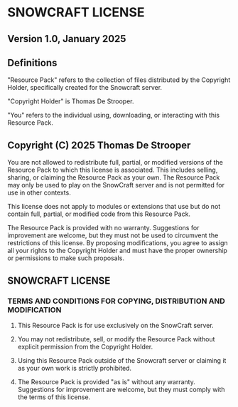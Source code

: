 # SNOWCRAFT LICENSE


## Version 1.0, January 2025


## Definitions

"Resource Pack" refers to the collection of files distributed by the Copyright Holder, specifically created for the Snowcraft server.

"Copyright Holder" is Thomas De Strooper.

"You" refers to the individual using, downloading, or interacting with this Resource Pack.


## Copyright (C) 2025 Thomas De Strooper

You are not allowed to redistribute full, partial, or modified versions of the Resource Pack to which this license is associated. This includes selling, sharing, or claiming the Resource Pack as your own. The Resource Pack may only be used to play on the SnowCraft server and is not permitted for use in other contexts.

This license does not apply to modules or extensions that use but do not contain full, partial, or modified code from this Resource Pack.

The Resource Pack is provided with no warranty. Suggestions for improvement are welcome, but they must not be used to circumvent the restrictions of this license. By proposing modifications, you agree to assign all your rights to the Copyright Holder and must have the proper ownership or permissions to make such proposals.


## SNOWCRAFT LICENSE
### TERMS AND CONDITIONS FOR COPYING, DISTRIBUTION AND MODIFICATION

1. This Resource Pack is for use exclusively on the SnowCraft server.

2. You may not redistribute, sell, or modify the Resource Pack without explicit permission from the Copyright Holder.

3. Using this Resource Pack outside of the Snowcraft server or claiming it as your own work is strictly prohibited.

4. The Resource Pack is provided "as is" without any warranty. Suggestions for improvement are welcome, but they must comply with the terms of this license.
